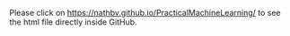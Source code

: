Please click on https://nathbv.github.io/PracticalMachineLearning/ to see the html file directly inside GitHub.
